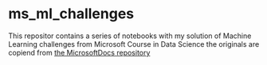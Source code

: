 # ms_ml_challenges
This repositor contains a series of notebooks with my solution of Machine Learning challenges from Microsoft Course in Data Science the originals are copiend from [the MicrosoftDocs repository](https://github.com/MicrosoftDocs/ml-basics)
